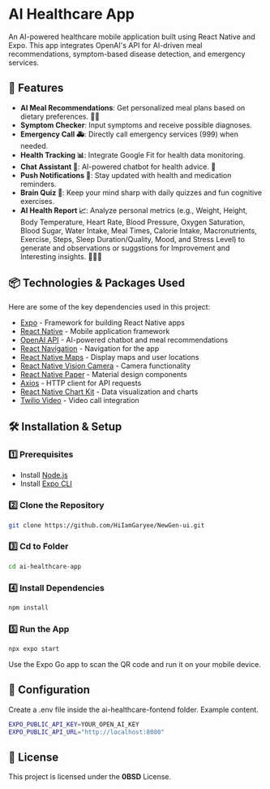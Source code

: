 # AI Healthcare App

An AI-powered healthcare mobile application built using React Native and Expo. This app integrates OpenAI's API for AI-driven meal recommendations, symptom-based disease detection, and emergency services.

## 🚀 Features

- **AI Meal Recommendations**: Get personalized meal plans based on dietary preferences. 👑👑
- **Symptom Checker**: Input symptoms and receive possible diagnoses.
- **Emergency Call 🚑**: Directly call emergency services (999) when needed.
- **Health Tracking 📊**: Integrate Google Fit for health data monitoring.
- **Chat Assistant 💬**: AI-powered chatbot for health advice. 👑
- **Push Notifications 🔔**: Stay updated with health and medication reminders.
- **Brain Quiz 🧠**: Keep your mind sharp with daily quizzes and fun cognitive exercises.
- **AI Health Report 📈**: Analyze personal metrics (e.g., Weight, Height, Body Temperature, Heart Rate, Blood Pressure, Oxygen Saturation, Blood Sugar, Water Intake, Meal Times, Calorie Intake, Macronutrients, Exercise, Steps, Sleep Duration/Quality, Mood, and Stress Level) to generate and observations or suggstions for Improvement and Interesting insights. 👑👑👑

## 📦 Technologies & Packages Used

Here are some of the key dependencies used in this project:

- [Expo](https://docs.expo.dev/) - Framework for building React Native apps
- [React Native](https://reactnative.dev/docs/getting-started) - Mobile application framework
- [OpenAI API](https://platform.openai.com/docs/) - AI-powered chatbot and meal recommendations
- [React Navigation](https://reactnavigation.org/docs/getting-started) - Navigation for the app
- [React Native Maps](https://github.com/react-native-maps/react-native-maps) - Display maps and user locations
- [React Native Vision Camera](https://react-native-vision-camera.com/) - Camera functionality
- [React Native Paper](https://callstack.github.io/react-native-paper/) - Material design components
- [Axios](https://axios-http.com/docs/intro) - HTTP client for API requests
- [React Native Chart Kit](https://github.com/indiespirit/react-native-chart-kit) - Data visualization and charts
- [Twilio Video](https://www.twilio.com/docs/video) - Video call integration

## 🛠 Installation & Setup

### 1️⃣ Prerequisites

- Install [Node.js](https://nodejs.org/)
- Install [Expo CLI](https://docs.expo.dev/get-started/installation/)

### 2️⃣ Clone the Repository

```sh
git clone https://github.com/HiIamGaryee/NewGen-ui.git
```

### 3️⃣ Cd to Folder

```sh
cd ai-healthcare-app
```

### 4️⃣ Install Dependencies

```sh
npm install
```

### 5️⃣ Run the App

```sh
npx expo start
```

Use the Expo Go app to scan the QR code and run it on your mobile device.

## 🔐 Configuration

Create a .env file inside the ai-healthcare-fontend folder.
Example content.

```sh
EXPO_PUBLIC_API_KEY=YOUR_OPEN_AI_KEY
EXPO_PUBLIC_API_URL="http://localhost:8080"
```

## 📜 License

This project is licensed under the **0BSD** License.
